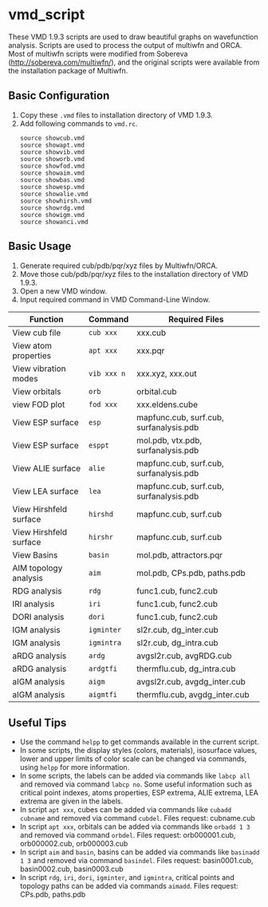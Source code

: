 # vmd_script
These VMD 1.9.3 scripts are used to draw beautiful graphs on wavefunction analysis. Scripts are used to process the output of multiwfn and ORCA. Most of multiwfn scripts were modified from Sobereva (http://sobereva.com/multiwfn/), and the original scripts were available from the installation package of Multiwfn.

## Basic Configuration
1. Copy these `.vmd` files to installation directory of VMD 1.9.3.
2. Add following commands to `vmd.rc`.
    ```
    source showcub.vmd
    source showapt.vmd
    source showvib.vmd
    source showorb.vmd
    source showfod.vmd
    source showaim.vmd
    source showbas.vmd
    source showesp.vmd
    source showalie.vmd
    source showhirsh.vmd
    source showrdg.vmd
    source showigm.vmd
    source showanci.vmd
    ```

## Basic Usage
1. Generate required cub/pdb/pqr/xyz files by Multiwfn/ORCA.
2. Move those cub/pdb/pqr/xyz files to the installation directory of VMD 1.9.3.
3. Open a new VMD window.
4. Input required command in VMD Command-Line Window.

| Function              | Command      | Required Files                            |
| --------------------- | ------------ | ----------------------------------------- |
| View cub file         | `cub xxx`    | xxx.cub                                   |
| View atom properties  | `apt xxx`    | xxx.pqr                                   |
| View vibration modes  | `vib xxx n`  | xxx.xyz, xxx.out                          |
| View orbitals         | `orb`        | orbital.cub                               |
| view FOD plot         | `fod xxx`    | xxx.eldens.cube                           |
| View ESP surface      | `esp`        | mapfunc.cub, surf.cub, surfanalysis.pdb   |
| View ESP surface      | `esppt`      | mol.pdb, vtx.pdb, surfanalysis.pdb        |
| View ALIE surface     | `alie`       | mapfunc.cub, surf.cub, surfanalysis.pdb   |
| View LEA surface      | `lea`        | mapfunc.cub, surf.cub, surfanalysis.pdb   |
| View Hirshfeld surface| `hirshd`     | mapfunc.cub, surf.cub                     |
| View Hirshfeld surface| `hirshr`     | mapfunc.cub, surf.cub                     |
| View Basins           | `basin`      | mol.pdb, attractors.pqr                   |
| AIM topology analysis | `aim`        | mol.pdb, CPs.pdb, paths.pdb               |
| RDG analysis          | `rdg`        | func1.cub, func2.cub                      |
| IRI analysis          | `iri`        | func1.cub, func2.cub                      |
| DORI analysis         | `dori`       | func1.cub, func2.cub                      |
| IGM analysis          | `igminter`   | sl2r.cub, dg_inter.cub                    |
| IGM analysis          | `igmintra`   | sl2r.cub, dg_intra.cub                    |
| aRDG analysis         | `ardg`       | avgsl2r.cub, avgRDG.cub                   |
| aRDG analysis         | `ardgtfi`    | thermflu.cub, dg_intra.cub                |
| aIGM analysis         | `aigm`       | avgsl2r.cub, avgdg_inter.cub              |
| aIGM analysis         | `aigmtfi`    | thermflu.cub, avgdg_inter.cub             |

## Useful Tips
- Use the command `helpp` to get commands available in the current script.
- In some scripts, the display styles (colors, materials), isosurface values, lower and upper limits of color scale can be changed via commands, using `helpp` for more information.
- In some scripts, the labels can be added via commands like `labcp all` and removed via command `labcp no`. Some useful information such as critical point indexes, atoms properties, ESP extrema, ALIE extrema, LEA extrema are given in the labels.
- In script `apt xxx`, cubes can be added via commands like `cubadd cubname` and removed via command `cubdel`. Files request: cubname.cub
- In script `apt xxx`, orbitals can be added via commands like `orbadd 1 3` and removed via command `orbdel`. Files request: orb000001.cub, orb000002.cub, orb000003.cub
- In script `aim` and `basin`, basins can be added via commands like `basinadd 1 3` and removed via command `basindel`. Files request: basin0001.cub, basin0002.cub, basin0003.cub
- In script `rdg`, `iri`, `dori`, `igminter`, and `igmintra`, critical points and topology paths can be added via commands `aimadd`. Files request: CPs.pdb, paths.pdb